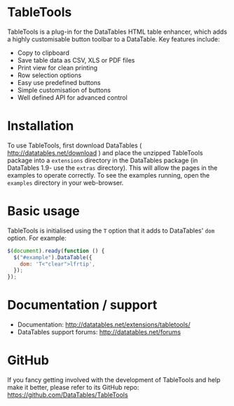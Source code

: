 # TableTools

TableTools is a plug-in for the DataTables HTML table enhancer, which adds a highly customisable button toolbar to a DataTable. Key features include:

- Copy to clipboard
- Save table data as CSV, XLS or PDF files
- Print view for clean printing
- Row selection options
- Easy use predefined buttons
- Simple customisation of buttons
- Well defined API for advanced control

# Installation

To use TableTools, first download DataTables ( http://datatables.net/download ) and place the unzipped TableTools package into a `extensions` directory in the DataTables package (in DataTables 1.9- use the `extras` directory). This will allow the pages in the examples to operate correctly. To see the examples running, open the `examples` directory in your web-browser.

# Basic usage

TableTools is initialised using the `T` option that it adds to DataTables' `dom` option. For example:

```js
$(document).ready(function () {
  $("#example").DataTable({
    dom: 'T<"clear">lfrtip',
  });
});
```

# Documentation / support

- Documentation: http://datatables.net/extensions/tabletools/
- DataTables support forums: http://datatables.net/forums

# GitHub

If you fancy getting involved with the development of TableTools and help make it better, please refer to its GitHub repo: https://github.com/DataTables/TableTools
